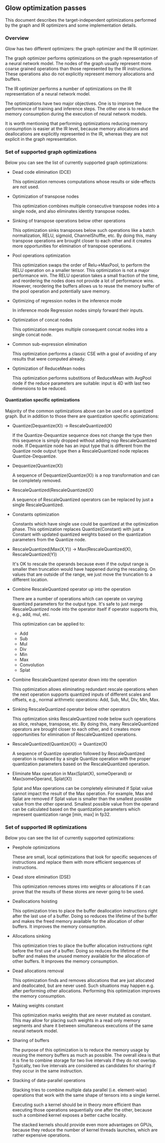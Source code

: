 ## Glow optimization passes

This document describes the target-independent optimizations performed by the
graph and IR optimizers and some implementation details.

### Overview

Glow has two different optimizers: the graph optimizer and the IR optimizer.

The graph optimizer performs optimizations on the graph representation of a
neural network model. The nodes of the graph usually represent more coarse
grained operations than those represented by the IR instructions. These
operations also do not explicitly represent memory allocations and buffers.

The IR optimizer performs a number of optimizations on the IR representation of a
neural network model.

The optimizations have two major objectives. One is to improve the performance
of training and inference steps. The other one is to reduce the memory consumption
during the execution of neural network models.

It is worth mentioning that performing optimizations reducing memory consumption
is easier at the IR level, because memory allocations and deallocations are
explicitly represented in the IR, whereas they are not explicit in the graph
representation.

### Set of supported graph optimizations

Below you can see the list of currently supported graph optimizations:
  * Dead code elimination (DCE)

    This optimization removes computations whose results or side-effects are
    not used.

  * Optimization of transpose nodes

    This optimization combines multiple consecutive transpose nodes
    into a single node, and also eliminates identity transpose nodes.

  * Sinking of transpose operations below other operations

    This optimization sinks transposes below such operations like a batch
    normalization, RELU, sigmoid, ChannelShuffle, etc. By doing this, many
    transpose operations are brought closer to each other and it creates more
    opportunities for elimination of transpose operations.

  * Pool operations optimization

    This optimization swaps the order of Relu->MaxPool, to perform the RELU
    operation on a smaller tensor. This optimization is not a major performance
    win. The RELU operation takes a small fraction of the time, and reordering
    the nodes does not provide a lot of performance wins. However, reordering the
    buffers allows us to reuse the memory buffer of the pool operation and
    potentially save memory.

  * Optimizing of regression nodes in the inference mode

    In inference mode Regression nodes simply forward their inputs.

  * Optimization of concat nodes

    This optimization merges multiple consequent concat nodes into a single concat
    node.

  * Common sub-expression elimination

    This optimization performs a classic CSE with a goal of avoiding of any
    results that were computed already.

  * Optimization of ReduceMean nodes

    This optimization performs substitions of ReduceMean with AvgPool node if
    the reduce parameters are suitable: input is 4D with last two dimensions
    to be reduced. 

#### Quantization specific optimizations

Majority of the common optimizations above can be used on a quantized graph.
But in addition to those there are quantization specific optimizations:
  * Quantize(Dequantize(X)) -> RescaleQuantized(X)

    If the Quantize-Dequantize sequence does not change the type then this
    sequence is simply dropped without adding nop RescaleQuantized node.
    If Dequantize node has an input type that is different from the Quantize
    node output type then a RescaleQuantized node replaces Quantize-Dequantize.

  * Dequantize(Quantize(X))

    A sequence of Dequantize(Quantize(X)) is a nop transformation and can be completely removed.

  * RescaleQuantized(RescaleQuantized(X)

    A sequence of RescaleQuantized operators can be replaced by just a single RescaleQuantized.

  * Constants optimization

    Constants which have single use could be quantized at the optimization
    phase. This optimization replaces Quantize(Constant) with just a Constant
    with updated quantized weights based on the quantization parameters from the
    Quantize node.

  * RescaleQuantized(Max(X,Y)) -> Max(RescaleQuantized(X), RescaleQuantized(Y))

    It's OK to rescale the operands because even if the output range is smaller then truncation
    would have happened during the rescaling. On values that are outside of the range, we just move
    the truncation to a different location.

  * Combine RescaleQuantized operator up into the operation

    There are a number of operations which can operate on varying quantized parameters
    for the output type. It's safe to just merge RescaleQuantized node into the operator itself if
    operator supports this, e.g., add, mul, etc.

    This optimization can be applied to:
      * Add
      * Sub
      * Mul
      * Div
      * Min
      * Max
      * Convolution
      * Splat

  * Combine RescaleQuantized operator down into the operation

    This optimization allows eliminating redundant rescale operations when the next
    operation supports quantized inputs of different scales and offsets, e.g., normal
    arithmetic operations: Add, Sub, Mul, Div, Min, Max.

  * Sinking RescaleQuantized operator below other operators

    This optimization sinks RescaleQuantized node below such operations as slice,
    reshape, transpose, etc. By doing this, many RescaleQuantized operators
    are brought closer to each other, and it creates more opportunities for
    elimination of RescaleQuantized operations.

  * RescaleQuantized(Quantize(X)) -> Quantize(X)

    A sequence of Quantize operation followed by RescaleQuantized operation
    is replaced by a single Quantize operation with the proper quantization
    parameters based on the RescaleQuantized operation.

  * Eliminate Max operation in Max(Splat(X), someOperand) or Max(someOperand, Splat(X))

    Splat and Max operations can be completely eliminated if Splat value cannot impact
    the result of the Max operation. For example, Max and Splat are removed if Splat
    value is smaller than the smallest possible value from the other operand. Smallest
    possible value from the operand can be calculated based on the quantization
    parameters which represent quantization range [min, max] in fp32.

### Set of supported IR optimizations

Below you can see the list of currently supported optimizations:

  * Peephole optimizations

    These are small, local optimizations that look for specific sequences of
    instructions and replace them with more efficient sequences of instructions.

  * Dead store elimination (DSE)

    This optimization removes stores into weights or allocations if it can
    prove that the results of these stores are never going to be used.

  * Deallocations hoisting

    This optimization tries to place the buffer deallocation instructions right
    after the last use of a buffer. Doing so reduces the lifetime of the buffer
    and makes the freed memory available for the allocation of other buffers.
    It improves the memory consumption.

  * Allocations sinking

    This optimization tries to place the buffer allocation instructions right
    before the first use of a buffer. Doing so reduces the lifetime of the
    buffer and makes the unused memory available for the allocation of other
    buffers. It improves the memory consumption.

  * Dead allocations removal

    This optimization finds and removes allocations that are just allocated and
    deallocated, but are never used. Such situations may happen e.g. after
    performing other allocations. Performing this optimization improves the
    memory consumption.

  * Making weights constant

    This optimization marks weights that are never mutated as constant. This may
    allow for placing such weights in a read only memory segments and share it
    between simultaneous executions of the same neural network model.

  * Sharing of buffers

    The purpose of this optimization is to reduce the memory usage by reusing
    the memory buffers as much as possible. The overall idea is that it is fine
    to combine storage for two live intervals if they do not overlap. Typically,
    two live intervals are considered as candidates for sharing if they occur
    in the same instruction.

  * Stacking of data-parallel operations

    Stacking tries to combine multiple data parallel (i.e. element-wise) operations
    that work with the same shape of tensors into a single kernel.

    Executing such a kernel should be in theory more efficient than executing those
    operations sequentially one after the other, because such a combined kernel
    exposes a better cache locality.

    The stacked kernels should provide even more advantages on GPUs, because they
    reduce the number of kernel threads launches, which are rather expensive operations.
